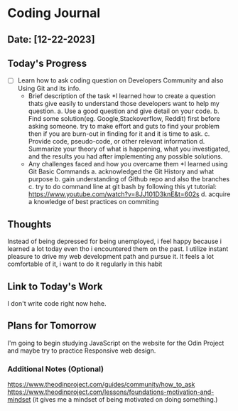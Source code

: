 # Coding Journal

## Date: [12-22-2023]

## Today's Progress

- [ ] Learn how to ask coding question on Developers Community and also Using Git and its info.
  - Brief description of the task
    \*I learned how to create a question thats give easily to understand those developers want to help my question.
    a. Use a good question and give detail on your code.
    b. Find some solution(eg. Google,Stackoverflow, Reddit) first before asking someone. try to make effort and guts to find your problem then if you are burn-out in finding for it and it is time to ask.
    c. Provide code, pseudo-code, or other relevant information
    d. Summarize your theory of what is happening, what you investigated, and the results you had after implementing any possible solutions.
  - Any challenges faced and how you overcame them
    \*I learned using Git Basic Commands
    a. acknowledged the Git History and what purpose
    b. gain understanding of Github repo and also the branches
    c. try to do command line at git bash by following this yt tutorial: https://www.youtube.com/watch?v=8JJ101D3knE&t=602s
    d. acquire a knowledge of best practices on commiting

## Thoughts

Instead of being depressed for being unemployed, i feel happy because i learned a lot today even tho i encountered them on the past. I utilize instant pleasure to drive my web development path and pursue it. It feels a lot comfortable of it, i want to do it regularly in this habit

## Link to Today's Work

I don't write code right now hehe.

## Plans for Tomorrow

I'm going to begin studying JavaScript on the website for the Odin Project and maybe try to practice Responsive web design.

### Additional Notes (Optional)

https://www.theodinproject.com/guides/community/how_to_ask
https://www.theodinproject.com/lessons/foundations-motivation-and-mindset (it gives me a mindset of being motivated on doing something.)

